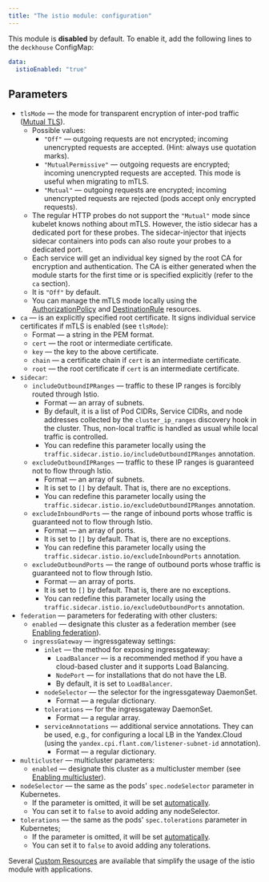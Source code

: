 ```yaml
---
title: "The istio module: configuration"
---
```


This module is **disabled** by default. To enable it, add the following lines to the `deckhouse` ConfigMap:

```yaml
data:
  istioEnabled: "true"
```

## Parameters

* `tlsMode` — the mode for transparent encryption of inter-pod traffic ([Mutual TLS](https://istio.io/latest/docs/tasks/security/authentication/mtls-migration/)).
    * Possible values:
        * `"Off"` — outgoing requests are not encrypted; incoming unencrypted requests are accepted. (Hint: always use quotation marks).
        * `"MutualPermissive"` — outgoing requests are encrypted; incoming unencrypted requests are accepted. This mode is useful when migrating to mTLS.
        * `"Mutual"` — outgoing requests are encrypted; incoming unencrypted requests are rejected (pods accept only encrypted requests).
    * The regular HTTP probes do not support the `"Mutual"` mode since kubelet knows nothing about mTLS. However, the istio sidecar has a dedicated port for these probes. The sidecar-injector that injects sidecar containers into pods can also route your probes to a dedicated port.
    * Each service will get an individual key signed by the root CA for encryption and authentication. The CA is either generated when the module starts for the first time or is specified explicitly (refer to the `ca` section).
    * It is `"Off"` by default.
    * You can manage the mTLS mode locally using the [AuthorizationPolicy](cr.html#authorizationpolicy) and [DestinationRule](cr.html#destinationrule) resources.
* `ca` — is an explicitly specified root certificate. It signs individual service certificates if mTLS is enabled (see `tlsMode`):
    * Format — a string in the PEM format.
    * `cert` — the root or intermediate certificate.
    * `key` — the key to the above certificate.
    * `chain` — a certificate chain if `cert` is an intermediate certificate.
    * `root` — the root certificate if `cert` is an intermediate certificate.
* `sidecar`:
    * `includeOutboundIPRanges` — traffic to these IP ranges is forcibly routed through Istio.
        * Format — an array of subnets.
        * By default, it is a list of Pod CIDRs, Service CIDRs, and node addresses collected by the `cluster_ip_ranges` discovery hook in the cluster. Thus, non-local traffic is handled as usual while local traffic is controlled.
        * You can redefine this parameter locally using the `traffic.sidecar.istio.io/includeOutboundIPRanges` annotation.
    * `excludeOutboundIPRanges` — traffic to these IP ranges is guaranteed not to flow through Istio.
        * Format — an array of subnets.
        * It is set to `[]` by default. That is, there are no exceptions.
        * You can redefine this parameter locally using the `traffic.sidecar.istio.io/excludeOutboundIPRanges` annotation.
    * `excludeInboundPorts` — the range of inbound ports whose traffic is guaranteed not to flow through Istio.
        * Format — an array of ports.
        * It is set to `[]` by default. That is, there are no exceptions.
        * You can redefine this parameter locally using the `traffic.sidecar.istio.io/excludeInboundPorts` annotation.
    * `excludeOutboundPorts` — the range of outbound ports whose traffic is guaranteed not to flow through Istio.
        * Format — an array of ports.
        * It is set to `[]` by default. That is, there are no exceptions.
        * You can redefine this parameter locally using the `traffic.sidecar.istio.io/excludeOutboundPorts` annotation.
* `federation` — parameters for federating with other clusters:
  * `enabled` — designate this cluster as a federation member (see [Enabling federation](/modules/110-istio/#enabling-federation)).
  * `ingressGateway` — ingressgateway settings:
    * `inlet` — the method for exposing ingressgateway:
      * `LoadBalancer` — is a recommended method if you have a cloud-based cluster and it supports Load Balancing.
      * `NodePort` — for installations that do not have the LB.
      * By default, it is set to `LoadBalancer`.
    * `nodeSelector` — the selector for the ingressgateway DaemonSet.
      * Format — a regular dictionary.
    * `tolerations` — for the ingressgateway DaemonSet.
      * Format — a regular array.
    * `serviceAnnotations` — additional service annotations. They can be used, e.g., for configuring a local LB in the Yandex.Cloud (using the `yandex.cpi.flant.com/listener-subnet-id` annotation).
      * Format — a regular dictionary.
* `multicluster` — multicluster parameters:
  * `enabled` — designate this cluster as a multicluster member (see [Enabling multicluster](/modules/110-istio/#enabling-multicluster)).
* `nodeSelector` —  the same as the pods' `spec.nodeSelector` parameter in Kubernetes.
    * If the parameter is omitted, it will be set [automatically](../../#advanced-scheduling).
    * You can set it to `false` to avoid adding any nodeSelector.
* `tolerations` — the same as the pods' `spec.tolerations` parameter in Kubernetes;
    * If the parameter is omitted, it will be set [automatically](../../#advanced-scheduling).
    * You can set it to `false` to avoid adding any tolerations.

Several [Custom Resources](cr.html) are available that simplify the usage of the istio module with applications.
